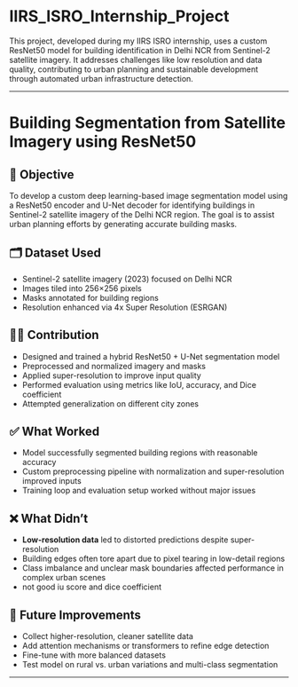 # IIRS_ISRO_Internship_Project
This project, developed during my IIRS ISRO internship, uses a custom ResNet50 model for building identification in Delhi NCR from Sentinel-2 satellite imagery. It addresses challenges like low resolution and data quality, contributing to urban planning and sustainable development through automated urban infrastructure detection.

---

# Building Segmentation from Satellite Imagery using ResNet50

## 🎯 Objective

To develop a custom deep learning-based image segmentation model using a ResNet50 encoder and U-Net decoder for identifying buildings in Sentinel-2 satellite imagery of the Delhi NCR region. The goal is to assist urban planning efforts by generating accurate building masks.

## 🗂️ Dataset Used

* Sentinel-2 satellite imagery (2023) focused on Delhi NCR
* Images tiled into 256×256 pixels
* Masks annotated for building regions
* Resolution enhanced via 4x Super Resolution (ESRGAN)

## 👩‍💻 Contribution

* Designed and trained a hybrid ResNet50 + U-Net segmentation model
* Preprocessed and normalized imagery and masks
* Applied super-resolution to improve input quality
* Performed evaluation using metrics like IoU, accuracy, and Dice coefficient
* Attempted generalization on different city zones

## ✅ What Worked

* Model successfully segmented building regions with reasonable accuracy
* Custom preprocessing pipeline with normalization and super-resolution improved inputs
* Training loop and evaluation setup worked without major issues

## ❌ What Didn’t

* **Low-resolution data** led to distorted predictions despite super-resolution
* Building edges often tore apart due to pixel tearing in low-detail regions
* Class imbalance and unclear mask boundaries affected performance in complex urban scenes
* not good iu score and dice coefficient

## 🔧 Future Improvements

* Collect higher-resolution, cleaner satellite data
* Add attention mechanisms or transformers to refine edge detection
* Fine-tune with more balanced datasets
* Test model on rural vs. urban variations and multi-class segmentation

---
